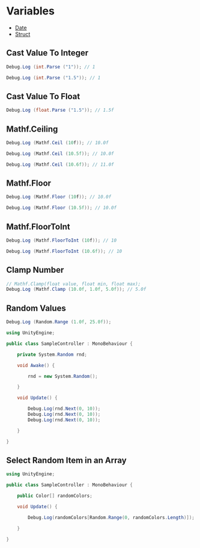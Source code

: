 # Variables

- [Date](/Variables/Date.md)
- [Struct](/Variables/Struct.md)

## Cast Value To Integer

```csharp
Debug.Log (int.Parse ("1")); // 1
```

```csharp
Debug.Log (int.Parse ("1.5")); // 1
```

## Cast Value To Float

```csharp
Debug.Log (float.Parse ("1.5")); // 1.5f
```

## Mathf.Ceiling

```csharp
Debug.Log (Mathf.Ceil (10f)); // 10.0f
```

```csharp
Debug.Log (Mathf.Ceil (10.5f)); // 10.0f
```

```csharp
Debug.Log (Mathf.Ceil (10.6f)); // 11.0f
```

## Mathf.Floor

```csharp
Debug.Log (Mathf.Floor (10f)); // 10.0f
```

```csharp
Debug.Log (Mathf.Floor (10.5f)); // 10.0f
```

## Mathf.FloorToInt

```csharp
Debug.Log (Mathf.FloorToInt (10f)); // 10
```

```csharp
Debug.Log (Mathf.FloorToInt (10.6f)); // 10
```

## Clamp Number

```csharp
// Mathf.Clamp(float value, float min, float max);
Debug.Log (Mathf.Clamp (10.0f, 1.0f, 5.0f)); // 5.0f
```

## Random Values

```csharp
Debug.Log (Random.Range (1.0f, 25.0f));
```

```csharp
using UnityEngine;

public class SampleController : MonoBehaviour {

    private System.Random rnd;

    void Awake() {

        rnd = new System.Random();

    }

    void Update() {

        Debug.Log(rnd.Next(0, 10));
        Debug.Log(rnd.Next(0, 10));
        Debug.Log(rnd.Next(0, 10));

    }

}
```

## Select Random Item in an Array

```csharp
using UnityEngine;

public class SampleController : MonoBehaviour {

    public Color[] randomColors;

    void Update() {

        Debug.Log(randomColors[Random.Range(0, randomColors.Length)]);

    }

}
```

